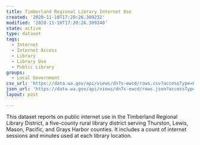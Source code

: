 ```yaml
---
title: Timberland Regional Library Internet Use
created: '2020-11-10T17:20:26.309232'
modified: '2020-11-10T17:20:26.309240'
state: active
type: dataset
tags:
  - Internet
  - Internet Access
  - Library
  - Library Use
  - Public Library
groups:
  - Local Government
csv_url: 'https://data.wa.gov/api/views/dn7s-ewcd/rows.csv?accessType=DOWNLOAD'
json_url: 'https://data.wa.gov/api/views/dn7s-ewcd/rows.json?accessType=DOWNLOAD'
layout: post

---
```

This dataset reports on public internet use in the Timberland Regional Library District, a five-county rural library district serving Thurston, Lewis, Mason, Pacific, and Grays Harbor counties. It includes a count of internet sessions and minutes used at each library location.
